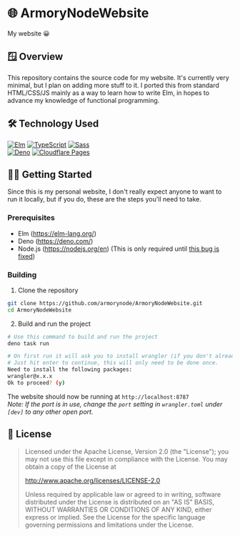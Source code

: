 
# 🌐 ArmoryNodeWebsite
My website 😀

## 🪟 Overview
This repository contains the source code for my website. It's currently very minimal, but I plan on adding more stuff to it. I ported this from standard HTML/CSS/JS mainly as a way to learn how to write Elm, in hopes to advance my knowledge of functional programming.

## 🛠️ Technology Used
[![Elm](https://img.shields.io/badge/Elm-60B5CC?style=for-the-badge&logo=elm&logoColor=white)](https://elm-lang.org/)
[![TypeScript](https://img.shields.io/badge/TypeScript-007ACC?style=for-the-badge&logo=typescript&logoColor=white)](https://www.typescriptlang.org/)
[![Sass](https://img.shields.io/badge/Sass-CC6699?style=for-the-badge&logo=sass&logoColor=white)](https://sass-lang.com/)<br>
[![Deno](https://img.shields.io/badge/Deno-000000?style=for-the-badge&logo=deno&logoColor=white)](https://deno.com/)
[![Cloudflare Pages](https://img.shields.io/badge/Cloudflare%20Pages-F38020?style=for-the-badge&logo=cloudflarepages&logoColor=white)](https://pages.cloudflare.com/)

## 👷‍♂️ Getting Started
Since this is my personal website, I don't really expect anyone to want to run it locally, but if you do, these are the steps you'll need to take.

### Prerequisites

- Elm (https://elm-lang.org/)
- Deno (https://deno.com/)
- Node.js (https://nodejs.org/en) (This is only required until [this bug is fixed](https://github.com/denoland/deno/issues/26349))

### Building
1. Clone the repository
```bash
git clone https://github.com/armorynode/ArmoryNodeWebsite.git
cd ArmoryNodeWebsite
```

2. Build and run the project
```bash
# Use this command to build and run the project
deno task run

# On first run it will ask you to install wrangler (if you don't already have it).
# Just hit enter to continue, this will only need to be done once.
Need to install the following packages:
wrangler@x.x.x
Ok to proceed? (y)
```

The website should now be running at `http://localhost:8787`
<br>
*Note: If the port is in use, change the `port` setting in `wrangler.toml` under `[dev]` to any other open port.*

## 🪪 License
> Licensed under the Apache License, Version 2.0 (the "License");
you may not use this file except in compliance with the License.
You may obtain a copy of the License at
>
>    http://www.apache.org/licenses/LICENSE-2.0
>
> Unless required by applicable law or agreed to in writing, software
distributed under the License is distributed on an "AS IS" BASIS,
WITHOUT WARRANTIES OR CONDITIONS OF ANY KIND, either express or implied.
See the License for the specific language governing permissions and
limitations under the License.
